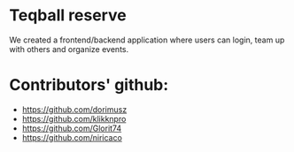 # Teqball reserve 

We created a frontend/backend application where users can login, team up with others and organize events.

# Contributors' github:
- https://github.com/dorimusz
- https://github.com/klikknpro
- https://github.com/Glorit74
- https://github.com/niricaco